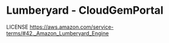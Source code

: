 ﻿# Lumberyard - CloudGemPortal
LICENSE
https://aws.amazon.com/service-terms/#42._Amazon_Lumberyard_Engine
